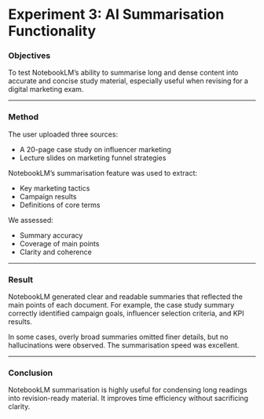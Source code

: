 # Experiment 3: AI Summarisation Functionality
### **Objectives**  
To test NotebookLM’s ability to summarise long and dense content into accurate and concise study material, especially useful when revising for a digital marketing exam.

---

### **Method**  
The user uploaded three sources:
- A 20-page case study on influencer marketing
- Lecture slides on marketing funnel strategies

NotebookLM’s summarisation feature was used to extract:
- Key marketing tactics
- Campaign results
- Definitions of core terms

We assessed:
- Summary accuracy
- Coverage of main points
- Clarity and coherence

---

### **Result**

NotebookLM generated clear and readable summaries that reflected the main points of each document. For example, the case study summary correctly identified campaign goals, influencer selection criteria, and KPI results.

In some cases, overly broad summaries omitted finer details, but no hallucinations were observed. The summarisation speed was excellent.

---

### **Conclusion**  
NotebookLM summarisation is highly useful for condensing long readings into revision-ready material. It improves time efficiency without sacrificing clarity.

